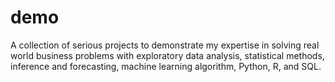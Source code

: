 # demo

A collection of serious projects to demonstrate my expertise in solving real 
world business problems with exploratory data analysis, statistical methods, 
inference and forecasting, machine learning algorithm, Python, R, and SQL.